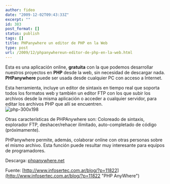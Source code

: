 ```yaml
---
author: fideo
date: "2009-12-02T09:43:33Z"
excerpt: ""
id: 383
post_format: []
status: publish
tags: []
title: PHPanywhere un editor de PHP en la Web
type: post
url: /2009/12/phpanywhereun-editor-de-php-en-la-web.html
---
```

Esta es una aplicación online, **gratuita** con la que podemos desarrollar nuestros proyectos en **PHP** desde la web, sin necesidad de descargar nada. **PHPanywhere** puede ser usada desde cualquier PC con acceso a Internet.

Esta herramienta, incluye un editor de sintaxis en tiempo real que soporta todos los formatos web y también un editor FTP con los que subir los archivos desde la misma aplicación o acceder a cualquier servidor, para editar los archivos PHP que allí se encuentren.  
![php-300x198](http://www.fideox.com.ar/wp-content/uploads/2009/12/php-300x198.jpg "php-300x198")

Otras características de PHPAnywhere son: Coloreado de sintaxis, explorador FTP, deshacer/rehacer ilimitado, auto-completado de código (próximamente).

PHPanywhere permite, además, colaborar online con otras personas sobre el mismo archivo. Esta función puede resultar muy interesante para equipos de programadores.

Descarga: [phpanywhere.net](http://phpanywhere.net/)

Fuente: [http://www.infosertec.com.ar/blog/?p=11822](http://www.infosertec.com.ar/blog/?p=11822 "PHP AnyWhere")
